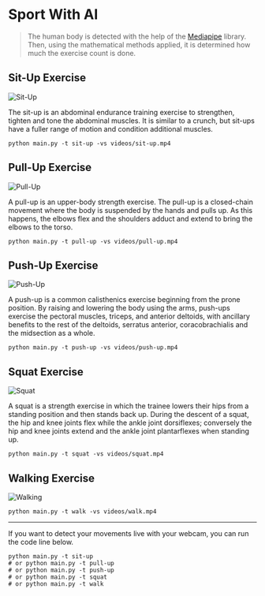 # Sport With AI

> The human body is detected with the help of the [Mediapipe](https://github.com/google/mediapipe) library. Then, using the mathematical methods applied, it is determined how much the exercise count is done.

## Sit-Up Exercise
![Sit-Up](https://github.com/Furkan-Gulsen/Sport-With-AI/blob/main/output/output%20sit-up.gif)


The sit-up is an abdominal endurance training exercise to strengthen, tighten and tone the abdominal muscles. It is similar to a crunch, but sit-ups have a fuller range of motion and condition additional muscles.
```
python main.py -t sit-up -vs videos/sit-up.mp4
```

## Pull-Up Exercise
![Pull-Up](https://github.com/Furkan-Gulsen/Sport-With-AI/blob/main/output/output%20pull-up.gif?raw=true)


A pull-up is an upper-body strength exercise. The pull-up is a closed-chain movement where the body is suspended by the hands and pulls up. As this happens, the elbows flex and the shoulders adduct and extend to bring the elbows to the torso.
```
python main.py -t pull-up -vs videos/pull-up.mp4
```

## Push-Up Exercise
![Push-Up](https://github.com/Furkan-Gulsen/Sport-With-AI/blob/main/output/output%20push-up.gif?raw=true)


A push-up is a common calisthenics exercise beginning from the prone position. By raising and lowering the body using the arms, push-ups exercise the pectoral muscles, triceps, and anterior deltoids, with ancillary benefits to the rest of the deltoids, serratus anterior, coracobrachialis and the midsection as a whole. 
```
python main.py -t push-up -vs videos/push-up.mp4
```

## Squat Exercise
![Squat](https://github.com/Furkan-Gulsen/Sport-With-AI/blob/main/output/output%20squat.gif)

A squat is a strength exercise in which the trainee lowers their hips from a standing position and then stands back up. During the descent of a squat, the hip and knee joints flex while the ankle joint dorsiflexes; conversely the hip and knee joints extend and the ankle joint plantarflexes when standing up.
```
python main.py -t squat -vs videos/squat.mp4
```


## Walking Exercise
![Walking](https://github.com/Furkan-Gulsen/Sport-With-AI/blob/main/output/output%20walking%20exercise.gif)

```
python main.py -t walk -vs videos/walk.mp4
```

---

If you want to detect your movements live with your webcam, you can run the code line below.
```
python main.py -t sit-up
# or python main.py -t pull-up
# or python main.py -t push-up
# or python main.py -t squat
# or python main.py -t walk
```
